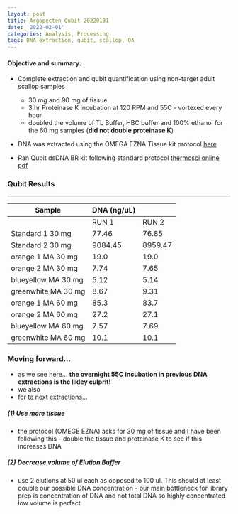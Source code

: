 ```yaml
---
layout: post
title: Argopecten Qubit 20220131
date: '2022-02-01'
categories: Analysis, Processing
tags: DNA extraction, qubit, scallop, OA
---
```

#### **Objective and summary:**
- Complete extraction and qubit quantification using non-target adult scallop samples 
	
	- 30 mg and 90 mg of tissue 
	- 3 hr Proteinase K incubation at 120 RPM and 55C - vortexed every hour
	- doubled the volume of TL Buffer, HBC buffer and 100% ethanol for the 60 mg samples (**did not double proteinase K**) 

- DNA was extracted using the OMEGA EZNA Tissue kit protocol [here](https://samgurr.github.io/SamJGurr_Lab_Notebook/Airradians-adult-DNA-extractions/)
- Ran Qubit dsDNA BR kit following standard protocol [thermosci online pdf](https://www.thermofisher.com/document-connect/document-connect.html?url=https%3A%2F%2Fassets.thermofisher.com%2FTFS-Assets%2FLSG%2Fmanuals%2FQubit_dsDNA_BR_Assay_UG.pdf)


### Qubit Results
----------

| Sample        | DNA (ng/uL)  |           |  
| ------        | -----------  |       -   |  
|               |    RUN 1     |    RUN 2  |      
| Standard 1 	30 mg |    77.46     |    76.85  |     
| Standard 2 	30 mg |   9084.45    |  8959.47  |     
| orange 1 MA  	30 mg |     19.0     |    19.0   |     
| orange 2 MA  	30 mg |     7.74     |    7.65   |     
| blueyellow MA 30 mg |     5.12     |    5.14   |     
| greenwhite MA 30 mg |     8.67     |    9.31   |         
| orange 1 MA  	60 mg |     85.3     |    83.7   |     
| orange 2 MA  	60 mg |     27.2     |    27.1   |     
| blueyellow MA 60 mg |     7.57     |    7.69   |     
| greenwhite MA 60 mg |     10.1     |    10.1   |   


### Moving forward...

- as we see here... **the overnight 55C incubation in previous DNA extractions is the likley culprit!**
- we also 
- for te next extractions...
	
##### (1) Use more tissue 
- the protocol (OMEGE EZNA) asks for 30 mg of tissue and I have been following this - double the tissue and proteinase K to see if this increases DNA 

##### (2) Decrease volume of Elution Buffer 
- use 2 elutions at 50 ul each as opposed to 100 ul. This should at least double our possible DNA concentration - our main bottleneck for library prep is concentration of DNA and not total DNA so highly concentrated low volume is perfect
